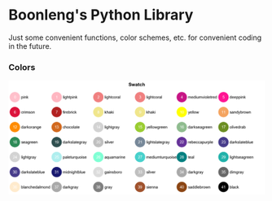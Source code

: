 Boonleng's Python Library
===

Just some convenient functions, color schemes, etc. for convenient coding in the future.

### Colors

![Pallete](blob/pallete.png)

